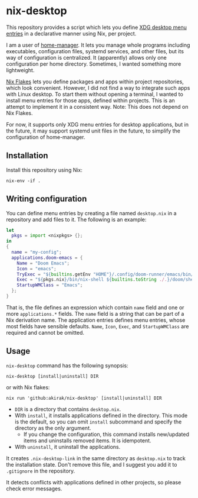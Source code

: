 # nix-desktop

This repository provides a script which lets you define [XDG desktop menu entries](https://specifications.freedesktop.org/desktop-entry-spec/latest/) in a declarative manner using Nix, per project.

I am a user of [home-manager](https://github.com/nix-community/home-manager). It lets you manage whole programs including executables, configuration files, systemd services, and other files, but its way of configuration is centralized. It (apparently) allows only one configuration per home directory. Sometimes, I wanted something more lightweight.

[Nix Flakes](https://nixos.wiki/wiki/Flakes) lets you define packages and apps within project repositories, which look convenient. However, I did not find a way to integrate such apps with Linux desktop. To start them without opening a terminal, I wanted to install menu entries for those apps, defined within projects. This is an attempt to implement it in a consistent way. Note: This does not depend on Nix Flakes.

For now, it supports only XDG menu entries for desktop applications, but in the future, it may support systemd unit files in the future, to simplify the configuration of home-manager.

## Installation

Install this repository using Nix:

``` shell
nix-env -if .
```

## Writing configuration

You can define menu entries by creating a file named `desktop.nix` in a repository and add files to it. The following is an example:

``` nix
let
  pkgs = import <nixpkgs> {};
in
{
  name = "my-config";
  applications.doom-emacs = {
    Name = "Doom Emacs";
    Icon = "emacs";
    TryExec = "${builtins.getEnv "HOME"}/.config/doom-runner/emacs/bin/doom";
    Exec = "${pkgs.nix}/bin/nix-shell ${builtins.toString ./.}/doom/shell.nix --command emacs";
    StartupWMClass = "Emacs";
  };
}
```

That is, the file defines an expression which contain `name` field and one or more `applications.*` fields. The `name` field is a string that can be part of a Nix derivation name. The application entries defines menu entries, whose most fields have sensible defaults. `Name`, `Icon`, `Exec`, and `StartupWMClass` are required and cannot be omitted.

## Usage

`nix-desktop` command has the following synopsis:

``` shell
nix-desktop [install|uninstall] DIR
```

or with Nix flakes:

``` shell
nix run 'github:akirak/nix-desktop' [install|uninstall] DIR
```

* `DIR` is a directory that contains `desktop.nix`. 
* With `install`, it installs applications defined in the directory. This mode is the default, so you can omit `install` subcommand and specify the directory as the only argument.
  * If you change the configuration, this command installs new/updated items and uninstalls removed items. It is idempotent.
* With `uninstall`, it uninstall the applications.

It creates `.nix-desktop-link` in the same directory as `desktop.nix` to track the installation state. Don't remove this file, and I suggest you add it to `.gitignore` in the repository.

It detects conflicts with applications defined in other projects, so please check error messages.
